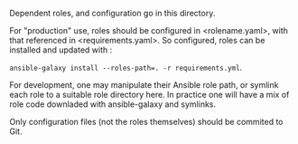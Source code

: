 Dependent roles, and configuration go in this directory.

For "production" use, roles should be configured in <rolename.yaml>, with that referenced in <requirements.yaml>. So configured, roles can be installed and updated with :

`ansible-galaxy install --roles-path=. -r requirements.yml`.

For development, one may manipulate their Ansible role path, or symlink each role to a suitable role directory here. In practice one will have a mix of role code downladed with ansible-galaxy and symlinks.

Only configuration files (not the roles themselves) should be commited to Git.

